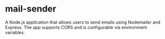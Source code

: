 # mail-sender
A Node.js application that allows users to send emails using Nodemailer and Express. The app supports CORS and is configurable via environment variables.
